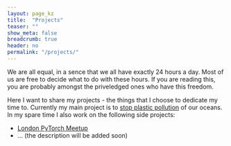 ```yaml
---
layout: page_kz
title:  "Projects"
teaser: ""
show_meta: false
breadcrumb: true
header: no
permalink: "/projects/"
---
```


We are all equal, in a sence that we all have exactly 24 hours a day. Most of us are free to decide what to do with these hours. If you are reading this, you are probably amongst the priveledged ones who have this freedom.


Here I want to share my projects - the things that I choose to dedicate my time to. Currently my main project is to [stop plastic pollution][1] of our oceans. In my spare time I also work on the following side projects:

* [London PyTorch Meetup](/projects/london-pytorch-meetup/) 
* ... (the description will be added soon)


[1]: https://stopplasticpollution.io/
